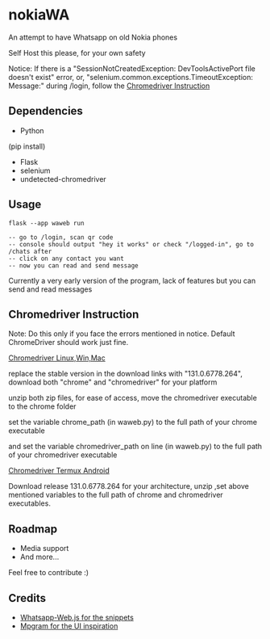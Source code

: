 # nokiaWA

An attempt to have Whatsapp on old Nokia phones

Self Host this please, for your own safety

Notice: If there is a "SessionNotCreatedException: DevToolsActivePort file doesn't exist" error, or, "selenium.common.exceptions.TimeoutException: Message:" during /login, follow the [Chromedriver Instruction](#chromedriver-instruction)

## Dependencies

- Python

(pip install)
- Flask
- selenium
- undetected-chromedriver

## Usage

```
flask --app waweb run

-- go to /login, scan qr code
-- console should output "hey it works" or check "/logged-in", go to /chats after
-- click on any contact you want
-- now you can read and send message

```

Currently a very early version of the program, lack of features but you can send and read messages

## Chromedriver Instruction
Note: Do this only if you face the errors mentioned in notice. Default ChromeDriver should work just fine.

[Chromedriver Linux,Win,Mac](https://googlechromelabs.github.io/chrome-for-testing/#stable)

replace the stable version in the download links with "131.0.6778.264", download both "chrome" and "chromedriver" for your platform

unzip both zip files, for ease of access, move the chromedriver executable to the chrome folder

set the variable chrome_path (in waweb.py) to the full path of your chrome executable

and set the variable chromedriver_path on line (in waweb.py) to the full path of your chromedriver executable

[Chromedriver Termux Android](https://github.com/termux-user-repository/chromium-builder/releases/)

Download release 131.0.6778.264 for your architecture, unzip ,set above mentioned variables to the full path of chrome and chromedriver executables.

## Roadmap

- Media support
- And more...

Feel free to contribute :)

## Credits

 - [Whatsapp-Web.js for the snippets](https://github.com/pedroslopez/whatsapp-web.js/)
 - [Mpgram for the UI inspiration](https://github.com/shinovon/mpgram-web)  


